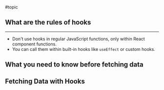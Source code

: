 #topic

## What are the rules of hooks

---

- Don't use hooks in regular JavaScript functions, only within React component functions.
- You can call them within built-in hooks like `useEffect` or custom hooks.

## What you need to know before fetching data

## Fetching Data with Hooks
